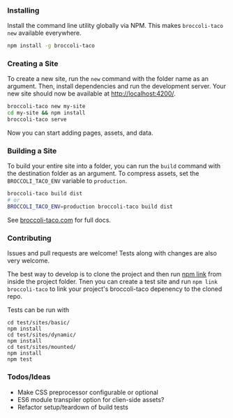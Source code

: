 ### Installing

Install the command line utility globally via NPM. This makes `broccoli-taco new` available everywhere.
``` sh
npm install -g broccoli-taco
```

### Creating a Site

To create a new site, run the `new` command with the folder name as an argument. Then, install dependencies and run the development server. Your new site should now be available at [http://localhost:4200/](http://localhost:4200/).
``` sh
broccoli-taco new my-site
cd my-site && npm install
broccoli-taco serve
```

Now you can start adding pages, assets, and data.

### Building a Site

To build your entire site into a folder, you can run the `build` command with the destination folder as an argument. To compress assets, set the `BROCCOLI_TACO_ENV` variable to `production`.

``` sh
broccoli-taco build dist
# or
BROCCOLI_TACO_ENV=production broccoli-taco build dist
```

See [broccoli-taco.com](http://broccoli-taco.com) for full docs.

### Contributing

Issues and pull requests are welcome! Tests along with changes are also very welcome.

The best way to develop is to clone the project and then run [npm link](https://www.npmjs.org/doc/cli/npm-link.html) from inside the project folder. Tnen you can create a test site and run `npm link broccoli-taco` to link your project's broccoli-taco depenency to the cloned repo.

Tests can be run with

    cd test/sites/basic/
    npm install
    cd test/sites/dynamic/
    npm install
    cd test/sites/mounted/
    npm install
    npm test

### Todos/Ideas

- Make CSS preprocessor configurable or optional
- ES6 module transpiler option for clien-side assets?
- Refactor setup/teardown of build tests
